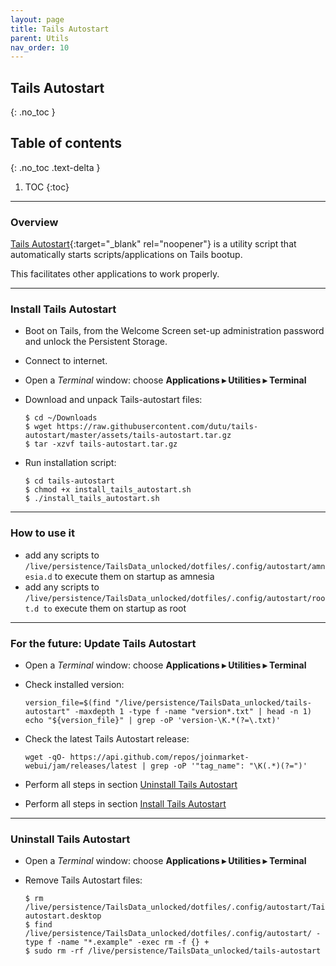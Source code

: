 ```yaml
---
layout: page
title: Tails Autostart
parent: Utils
nav_order: 10
---
```


## Tails Autostart
{: .no_toc }

## Table of contents
{: .no_toc .text-delta }

1. TOC
{:toc}

---
### Overview

[Tails Autostart](https://github.com/dutu/tails-autostart){:target="_blank" rel="noopener"} is a utility script that automatically starts scripts/applications on Tails bootup.

This facilitates other applications to work properly.


---
### Install Tails Autostart

* Boot on Tails, from the Welcome Screen set-up administration password and unlock the Persistent Storage.


* Connect to internet.


* Open a _Terminal_ window:  choose **Applications ▸ Utilities ▸ Terminal**


* Download and unpack Tails-autostart files:
  ```shell
  $ cd ~/Downloads
  $ wget https://raw.githubusercontent.com/dutu/tails-autostart/master/assets/tails-autostart.tar.gz
  $ tar -xzvf tails-autostart.tar.gz
  ```

* Run installation script:
  ```shell
  $ cd tails-autostart
  $ chmod +x install_tails_autostart.sh
  $ ./install_tails_autostart.sh
  ```

---
### How to use it

* add any scripts to `/live/persistence/TailsData_unlocked/dotfiles/.config/autostart/amnesia.d` to execute them on startup as amnesia
* add any scripts to `/live/persistence/TailsData_unlocked/dotfiles/.config/autostart/root.d to` execute them on startup as root


---
### For the future: Update Tails Autostart

* Open a _Terminal_ window:  choose **Applications ▸ Utilities ▸ Terminal**


* Check installed version:
  ```shell
  version_file=$(find "/live/persistence/TailsData_unlocked/tails-autostart" -maxdepth 1 -type f -name "version*.txt" | head -n 1)
  echo "${version_file}" | grep -oP 'version-\K.*(?=\.txt)'
  ```
  

* Check the latest Tails Autostart release:
  ```shell
  wget -qO- https://api.github.com/repos/joinmarket-webui/jam/releases/latest | grep -oP '"tag_name": "\K(.*)(?=")'
  ```


* Perform all steps in section [Uninstall Tails Autostart](#uninstall-tails-autostart)


* Perform all steps in section [Install Tails Autostart](#install-tails-autostart) 


---
### Uninstall Tails Autostart

* Open a _Terminal_ window:  choose **Applications ▸ Utilities ▸ Terminal**


* Remove Tails Autostart files:
  ```shell
  $ rm /live/persistence/TailsData_unlocked/dotfiles/.config/autostart/Tails-autostart.desktop
  $ find /live/persistence/TailsData_unlocked/dotfiles/.config/autostart/ -type f -name "*.example" -exec rm -f {} +
  $ sudo rm -rf /live/persistence/TailsData_unlocked/tails-autostart
  ```

